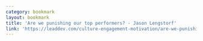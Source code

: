 ```yaml
---
category: bookmark
layout: bookmark
title: 'Are we punishing our top performers? - Jason Lengstorf'
link: 'https://leaddev.com/culture-engagement-motivation/are-we-punishing-our-top-performers'
---
```

